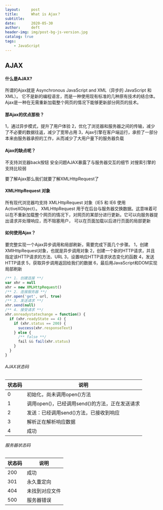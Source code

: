 ```yaml
---
layout:     post
title:      What is Ajax？
subtitle:
date:       2020-05-30
author:     deft
header-img: img/post-bg-js-version.jpg
catalog: true
tags:
    - JavaScript
---
```

## AJAX
#### 什么是AJAX?
所谓的Ajax就是 Asynchronous JavaScript and XML（异步的 JavaScript 和 XML）。
它不是新的编程语言，而是一种使用现有标准的几种原有技术的结合体。Ajax是一种在无需重新加载整个网页的情况下能够更新部分网页的技术。

#### 那Ajax的优点那些？
1，通过异步模式，提升了用户体验
2，优化了浏览器和服务器之间的传输，减少了不必要的数据往返，减少了宽带占用
3，Ajax引擎在客户端运行，承担了一部分本来由服务器承担的工作，从而减少了大用户量下的服务器负载

#### Ajax的缺点呢？
不支持浏览器back按钮
安全问题AJAX暴露了与服务器交互的细节
对搜索引擎的支持比较弱

要了解Ajax那么我们就要了解XMLHttpRequest了
#### XMLHttpRequest 对象
所有现代浏览器均支持 XMLHttpRequest 对象（IE5 和 IE6 使用 ActiveXObject）。
XMLHttpRequest 用于在后台与服务器交换数据。这意味着可以在不重新加载整个网页的情况下，对网页的某部分进行更新。它可以向服务器提出请求并处理响应，而不阻塞用户， 可以在页面加载以后进行页面的局部更新

#### 如何使用Ajax？
要完整实现一个Ajax异步调用和局部刷新，需要完成下面几个步骤。
1，创建XMlHttpRequest对象，也就是异步调用对象
2，创建一个新的HTTP请求，并且指定该HTTP请求的方法、URL
3，设置响应HTTP请求状态变化的函数
4，发送HTTP请求
5，获取异步调用返回给我们的数据
6，最后用JavaScript和DOM实现局部刷新

```javascript
/** 1. 创建连接 **/
var xhr = null
xhr = new XMLHttpRequest()
/** 2. 连接服务器 **/
xhr.open('get', url, true)
/** 3. 发送请求 **/
xhr.send(null)
/** 4. 接受请求 **/
xhr.onreadystatechange = function() {
  if (xhr.readyState == 4) {
    if (xhr.status == 200) {
      success(xhr.responseText)
    } else {
      /** false **/
      fail && fail(xhr.status)
    }
  }
}
```
###### AJAX状态码
| 状态码  |  说明 |
| ------------ | ------------ |
|  0 | 初始化，尚未调用open()方法  |
|  1 | 调用open()，已经调用send()的方法，正在发送请求  |
|  2 | 发送：已经调用send()方法，已接收到响应  |
|  3 | 解析正在解析响应数据  |
|  4 | 成功  |

###### 服务器状态码
| 状态码  | 说明  |
| ------------ | ------------ |
| 200  | 成功  |
| 301  | 永久重定向  |
| 404  | 未找到对应文件  |
| 500  | 服务器错误  |
